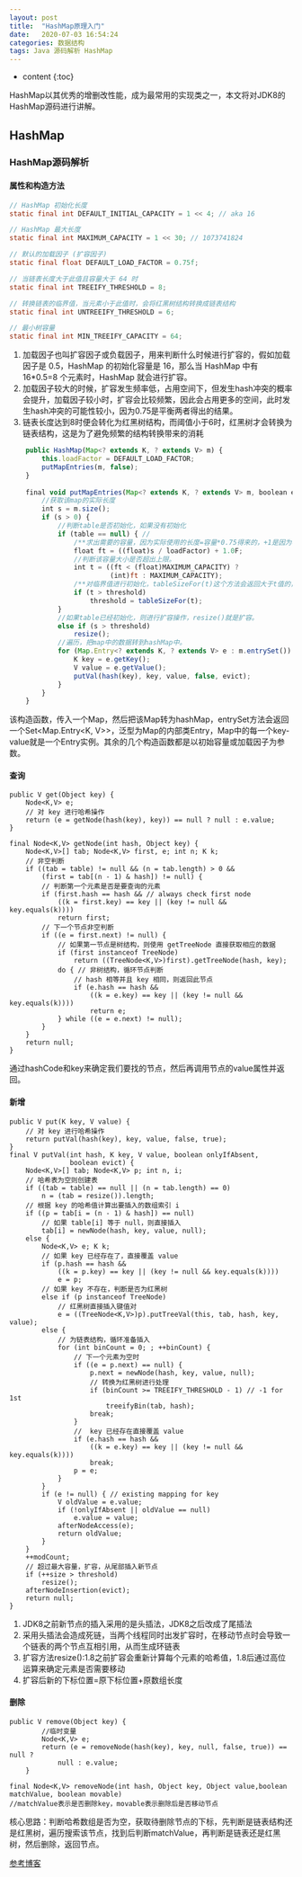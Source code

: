```yaml
---
layout: post
title:  "HashMap原理入门"
date:   2020-07-03 16:54:24
categories: 数据结构
tags: Java 源码解析 HashMap
---
```


* content
{:toc}

HashMap以其优秀的增删改性能，成为最常用的实现类之一，本文将对JDK8的HashMap源码进行讲解。





## HashMap
### HashMap源码解析
#### 属性和构造方法
```java
// HashMap 初始化长度
static final int DEFAULT_INITIAL_CAPACITY = 1 << 4; // aka 16

// HashMap 最大长度
static final int MAXIMUM_CAPACITY = 1 << 30; // 1073741824

// 默认的加载因子 (扩容因子)
static final float DEFAULT_LOAD_FACTOR = 0.75f;

// 当链表长度大于此值且容量大于 64 时
static final int TREEIFY_THRESHOLD = 8;

// 转换链表的临界值，当元素小于此值时，会将红黑树结构转换成链表结构
static final int UNTREEIFY_THRESHOLD = 6;

// 最小树容量
static final int MIN_TREEIFY_CAPACITY = 64;

```
1. 加载因子也叫扩容因子或负载因子，用来判断什么时候进行扩容的，假如加载因子是 0.5，HashMap 的初始化容量是 16，那么当 HashMap 中有 16*0.5=8 个元素时，HashMap 就会进行扩容。
2. 加载因子较大的时候，扩容发生频率低，占用空间下，但发生hash冲突的概率会提升，加载因子较小时，扩容会比较频繁，因此会占用更多的空间，此时发生hash冲突的可能性较小，因为0.75是平衡两者得出的结果。
3. 链表长度达到8时便会转化为红黑树结构，而阈值小于6时，红黑树才会转换为链表结构，这是为了避免频繁的结构转换带来的消耗

```javascript
    public HashMap(Map<? extends K, ? extends V> m) {
        this.loadFactor = DEFAULT_LOAD_FACTOR;
        putMapEntries(m, false);
    }
 
    final void putMapEntries(Map<? extends K, ? extends V> m, boolean evict) {
        //获取该map的实际长度
        int s = m.size();
        if (s > 0) {
            //判断table是否初始化，如果没有初始化
            if (table == null) { // 
                /**求出需要的容量，因为实际使用的长度=容量*0.75得来的，+1是因为小数相除，基本都不会是整数，容量大小不能为小数的，后面转换为int，多余的小数就要被丢掉，所以+1**/
                float ft = ((float)s / loadFactor) + 1.0F;
                //判断该容量大小是否超出上限。
                int t = ((ft < (float)MAXIMUM_CAPACITY) ?
                         (int)ft : MAXIMUM_CAPACITY);
                /**对临界值进行初始化，tableSizeFor(t)这个方法会返回大于t值的，且离其最近的2次幂**/
                if (t > threshold)
                    threshold = tableSizeFor(t);
            }
            //如果table已经初始化，则进行扩容操作，resize()就是扩容。
            else if (s > threshold)
                resize();
            //遍历，把map中的数据转到hashMap中。
            for (Map.Entry<? extends K, ? extends V> e : m.entrySet()) {
                K key = e.getKey();
                V value = e.getValue();
                putVal(hash(key), key, value, false, evict);
            }
        }
    }
```
该构造函数，传入一个Map，然后把该Map转为hashMap，entrySet方法会返回一个Set<Map.Entry<K, V>>，泛型为Map的内部类Entry，Map中的每一个key-value就是一个Entry实例。其余的几个构造函数都是以初始容量或加载因子为参数。


#### 查询
```
public V get(Object key) {
    Node<K,V> e;
    // 对 key 进行哈希操作
    return (e = getNode(hash(key), key)) == null ? null : e.value;
}

final Node<K,V> getNode(int hash, Object key) {
    Node<K,V>[] tab; Node<K,V> first, e; int n; K k;
    // 非空判断
    if ((tab = table) != null && (n = tab.length) > 0 &&
        (first = tab[(n - 1) & hash]) != null) {
        // 判断第一个元素是否是要查询的元素
        if (first.hash == hash && // always check first node
            ((k = first.key) == key || (key != null && key.equals(k))))
            return first;
        // 下一个节点非空判断
        if ((e = first.next) != null) {
            // 如果第一节点是树结构，则使用 getTreeNode 直接获取相应的数据
            if (first instanceof TreeNode)
                return ((TreeNode<K,V>)first).getTreeNode(hash, key);
            do { // 非树结构，循环节点判断
                // hash 相等并且 key 相同，则返回此节点
                if (e.hash == hash &&
                    ((k = e.key) == key || (key != null && key.equals(k))))
                    return e;
            } while ((e = e.next) != null);
        }
    }
    return null;
}

```
通过hashCode和key来确定我们要找的节点，然后再调用节点的value属性并返回。

#### 新增
```
public V put(K key, V value) {
    // 对 key 进行哈希操作
    return putVal(hash(key), key, value, false, true);
}
final V putVal(int hash, K key, V value, boolean onlyIfAbsent,
               boolean evict) {
    Node<K,V>[] tab; Node<K,V> p; int n, i;
    // 哈希表为空则创建表
    if ((tab = table) == null || (n = tab.length) == 0)
        n = (tab = resize()).length;
    // 根据 key 的哈希值计算出要插入的数组索引 i
    if ((p = tab[i = (n - 1) & hash]) == null)
        // 如果 table[i] 等于 null，则直接插入
        tab[i] = newNode(hash, key, value, null);
    else {
        Node<K,V> e; K k;
        // 如果 key 已经存在了，直接覆盖 value
        if (p.hash == hash &&
            ((k = p.key) == key || (key != null && key.equals(k))))
            e = p;
        // 如果 key 不存在，判断是否为红黑树
        else if (p instanceof TreeNode)
            // 红黑树直接插入键值对
            e = ((TreeNode<K,V>)p).putTreeVal(this, tab, hash, key, value);
        else {
            // 为链表结构，循环准备插入
            for (int binCount = 0; ; ++binCount) {
                // 下一个元素为空时
                if ((e = p.next) == null) {
                    p.next = newNode(hash, key, value, null);
                    // 转换为红黑树进行处理
                    if (binCount >= TREEIFY_THRESHOLD - 1) // -1 for 1st
                        treeifyBin(tab, hash);
                    break;
                }
                //  key 已经存在直接覆盖 value
                if (e.hash == hash &&
                    ((k = e.key) == key || (key != null && key.equals(k))))
                    break;
                p = e;
            }
        }
        if (e != null) { // existing mapping for key
            V oldValue = e.value;
            if (!onlyIfAbsent || oldValue == null)
                e.value = value;
            afterNodeAccess(e);
            return oldValue;
        }
    }
    ++modCount;
    // 超过最大容量，扩容，从尾部插入新节点
    if (++size > threshold)
        resize();
    afterNodeInsertion(evict);
    return null;
}

```
1. JDK8之前新节点的插入采用的是头插法，JDK8之后改成了尾插法
2. 采用头插法会造成死链，当两个线程同时出发扩容时，在移动节点时会导致一个链表的两个节点互相引用，从而生成环链表
3. 扩容方法resize():1.8之前扩容会重新计算每个元素的哈希值，1.8后通过高位运算来确定元素是否需要移动
4. 扩容后新的下标位置=原下标位置+原数组长度

#### 删除
```
public V remove(Object key) {
        //临时变量
        Node<K,V> e;
        return (e = removeNode(hash(key), key, null, false, true)) == null ?
            null : e.value;
    }

final Node<K,V> removeNode(int hash, Object key, Object value,boolean matchValue, boolean movable)
//matchValue表示是否删除key，movable表示删除后是否移动节点
```
核心思路：判断哈希数组是否为空，获取待删除节点的下标，先判断是链表结构还是红黑树，遍历搜索该节点，找到后判断matchValue，再判断是链表还是红黑树，然后删除，返回节点。

[参考博客](https://blog.csdn.net/woshimaxiao1/article/details/83661464)